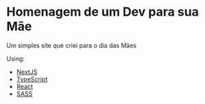 # Homenagem de um Dev para sua Mãe

Um simples site que criei para o dia das Mães

Using:

- [NextJS](https://nextjs.org/)
- [TypeScript](https://www.typescriptlang.org/)
- [React](https://reactjs.org/)
- [SASS](https://sass-lang.com/)